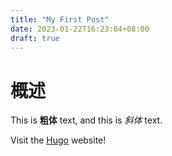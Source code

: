 ```yaml
---
title: "My First Post"
date: 2023-01-22T16:23:04+08:00
draft: true
---
```


# 概述

This is **粗体** text, and this is _斜体_ text.

Visit the [Hugo](https://gohugo.io) website!
